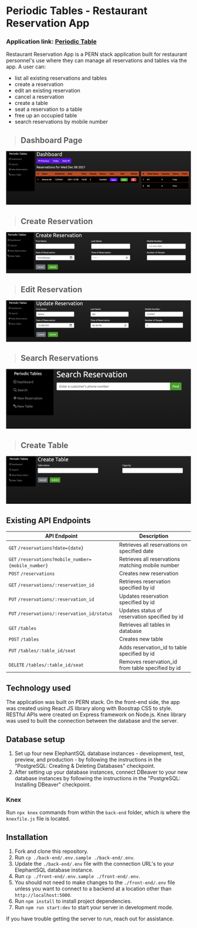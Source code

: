 # Periodic Tables - Restaurant Reservation App

### Application link: [Periodic Table](https://restaurant-reservation-app-alpha.vercel.app)

Restaurant Reservation App is a PERN stack application built for restaurant personnel's use where they can manage all reservations and tables via the app. A user can:
- list all existing reservations and tables
- create a reservation
- edit an existing reservation
- cancel a reservation
- create a table
- seat a reservation to a table
- free up an occupied table
- search reservations by mobile number

> ## Dashboard Page
![](screenshots/2021-12-08-12-40-36.png)

> ## Create Reservation
![](screenshots/2021-12-08-12-42-56.png)

> ## Edit Reservation
![](screenshots/2021-12-08-12-45-03.png)

> ## Search Reservations
![](screenshots/2021-12-08-12-46-36.png)

> ## Create Table
![](screenshots/2021-12-08-12-49-00.png)


## Existing API Endpoints

|         API Endpoint     | Description                                                      |
| ------------------------------------ | ---------------------------------------------------------------- |
| `GET`    `/reservations?date={date}`   | Retrieves all reservations on specified date |
| `GET`    `/reservations?mobile_number={mobile_number}`   | Retrieves all reservations matching mobile number |
| `POST`    `/reservations`   | Creates new reservation |
| `GET`    `/reservations/:reservation_id`   | Retrieves reservation specified by id|
| `PUT`    `/reservations/:reservation_id`   | Updates reservation specified by id|
| `PUT`    `/reservations/:reservation_id/status`   | Updates status of reservation specified by id| 
| `GET`    `/tables`   | Retrieves all tables in database |
| `POST`    `/tables`   | Creates new table | 
| `PUT`    `/tables/:table_id/seat`   | Adds reservation_id to table specified by id |
| `DELETE`   `/tables/:table_id/seat`   | Removes reservation_id from table specified by id |


## Technology used
The application was built on PERN stack. On the front-end side, the app was created using React JS library along with Boostrap CSS to style. RESTful APIs were created on Express framework on Node.js. Knex library was used to built the connection between the database and the server.

## Database setup

1. Set up four new ElephantSQL database instances - development, test, preview, and production - by following the instructions in the "PostgreSQL: Creating & Deleting Databases" checkpoint.
1. After setting up your database instances, connect DBeaver to your new database instances by following the instructions in the "PostgreSQL: Installing DBeaver" checkpoint.

### Knex

Run `npx knex` commands from within the `back-end` folder, which is where the `knexfile.js` file is located.

## Installation

1. Fork and clone this repository.
1. Run `cp ./back-end/.env.sample ./back-end/.env`.
1. Update the `./back-end/.env` file with the connection URL's to your ElephantSQL database instance.
1. Run `cp ./front-end/.env.sample ./front-end/.env`.
1. You should not need to make changes to the `./front-end/.env` file unless you want to connect to a backend at a location other than `http://localhost:5000`.
1. Run `npm install` to install project dependencies.
1. Run `npm run start:dev` to start your server in development mode.

If you have trouble getting the server to run, reach out for assistance.
